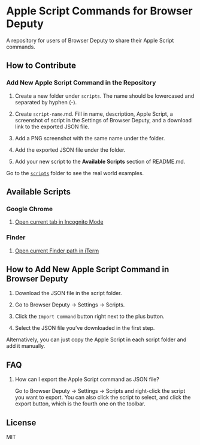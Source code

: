 # Apple Script Commands for Browser Deputy

A repository for users of Browser Deputy to share their Apple Script commands.

## How to Contribute

### Add New Apple Script Command in the Repository

1. Create a new folder under `scripts`. The name should be lowercased and separated by hyphen (-).

2. Create `script-name`.md. Fill in name, description, Apple Script, a screenshot of script in the Settings of Browser Deputy, and a download link to the exported JSON file.

3. Add a PNG screenshot with the same name under the folder.

4. Add the exported JSON file under the folder.

5. Add your new script to the **Available Scripts** section of README.md.

Go to the [`scripts`](/scripts/) folder to see the real world examples.

## Available Scripts

### Google Chrome

1. [Open current tab in Incognito Mode](/scripts/open-in-incognito/open-in-incognito.md)

### Finder

1. [Open current Finder path in iTerm](/scripts/open-in-iterm/open-in-iterm.md)

## How to Add New Apple Script Command in Browser Deputy

1. Download the JSON file in the script folder.

2. Go to Browser Deputy → Settings → Scripts.

3. Click the `Import Command` button right next to the plus button.

4. Select the JSON file you’ve downloaded in the first step.

Alternatively, you can just copy the Apple Script in each script folder and add it manually.

## FAQ

1. How can I export the Apple Script command as JSON file?

   Go to Browser Deputy → Settings → Scripts and right-click the script you want to export. You can also click the script to select, and click the export button, which is the fourth one on the toolbar.

## License

MIT
